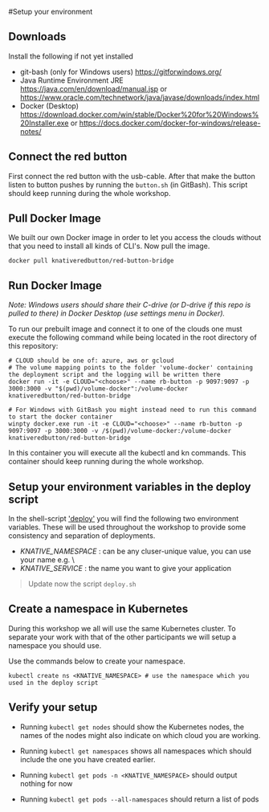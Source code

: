 #Setup your environment

## Downloads
Install the following if not yet installed
- git-bash (only for Windows users) https://gitforwindows.org/
- Java Runtime Environment JRE https://java.com/en/download/manual.jsp or https://www.oracle.com/technetwork/java/javase/downloads/index.html
- Docker (Desktop) https://download.docker.com/win/stable/Docker%20for%20Windows%20Installer.exe or https://docs.docker.com/docker-for-windows/release-notes/

## Connect the red button
First connect the red button with the usb-cable. After that make the button listen to button pushes by running the `button.sh` (in GitBash). This script should keep running during the whole workshop.

## Pull Docker Image
We built our own Docker image in order to let you access the clouds without that you need to install all kinds of CLI's. Now pull the image.
```
docker pull knativeredbutton/red-button-bridge
```

## Run Docker Image
_Note: Windows users should share their C-drive (or D-drive if this repo is pulled to there) in Docker Desktop (use settings menu in Docker)._

To run our prebuilt image and connect it to one of the clouds one must execute the following command while being located in the root directory of this repository:
```
# CLOUD should be one of: azure, aws or gcloud
# The volume mapping points to the folder 'volume-docker' containing the deployment script and the logging will be written there
docker run -it -e CLOUD="<choose>" --name rb-button -p 9097:9097 -p 3000:3000 -v "$(pwd)/volume-docker":/volume-docker knativeredbutton/red-button-bridge

# For Windows with GitBash you might instead need to run this command to start the docker container
winpty docker.exe run -it -e CLOUD="<choose>" --name rb-button -p 9097:9097 -p 3000:3000 -v /$(pwd)/volume-docker:/volume-docker knativeredbutton/red-button-bridge
```
In this container you will execute all the kubectl and kn commands. This container should keep running during the whole workshop.

## Setup your environment variables in the deploy script
In the shell-script ['deploy'](volume-docker/../../volume-docker/deploy.sh) you will find the following two environment variables. These will be used throughout the workshop to provide some consistency and separation of deployments.

- *KNATIVE_NAMESPACE* : can be any cluser-unique value, you can use your name e.g. \
- *KNATIVE_SERVICE* : the name you want to give your application

> Update now the script `deploy.sh`

## Create a namespace in Kubernetes
During this workshop we all will use the same Kubernetes cluster. To separate your work with that of the other participants we will setup a namespace you should use.

Use the commands below to create your namespace.

```
kubectl create ns <KNATIVE_NAMESPACE> # use the namespace which you used in the deploy script
```

## Verify your setup
- Running `kubectl get nodes` should show the Kubernetes nodes, the names of the nodes might also indicate on which cloud you are working.

- Running `kubectl get namespaces` shows all namespaces which should include the one you have created earlier.

- Running `kubectl get pods -n <KNATIVE_NAMESPACE>` should output nothing for now

- Running `kubectl get pods --all-namespaces` should return a list of pods
